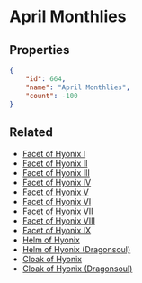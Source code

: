 # April Monthlies

<no description available>

## Properties

```json
{
    "id": 664,
    "name": "April Monthlies",
    "count": -100
}
```

## Related

- [Facet of Hyonix I](../items/19566-facet-of-hyonix-i.md)
- [Facet of Hyonix II](../items/19567-facet-of-hyonix-ii.md)
- [Facet of Hyonix III](../items/19568-facet-of-hyonix-iii.md)
- [Facet of Hyonix IV](../items/19569-facet-of-hyonix-iv.md)
- [Facet of Hyonix V](../items/19570-facet-of-hyonix-v.md)
- [Facet of Hyonix VI](../items/19571-facet-of-hyonix-vi.md)
- [Facet of Hyonix VII](../items/19572-facet-of-hyonix-vii.md)
- [Facet of Hyonix VIII](../items/19573-facet-of-hyonix-viii.md)
- [Facet of Hyonix IX](../items/19574-facet-of-hyonix-ix.md)
- [Helm of Hyonix](../items/20257-helm-of-hyonix.md)
- [Helm of Hyonix (Dragonsoul)](../items/20258-helm-of-hyonix-dragonsoul.md)
- [Cloak of Hyonix](../items/20259-cloak-of-hyonix.md)
- [Cloak of Hyonix (Dragonsoul)](../items/20260-cloak-of-hyonix-dragonsoul.md)

